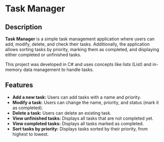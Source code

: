 # Task Manager

## Description

**Task Manager** is a simple task management application where users can add, modify, delete, and check their tasks. Additionally, the application allows sorting tasks by priority, marking them as completed, and displaying either completed or unfinished tasks.

This project was developed in C# and uses concepts like lists (List) and in-memory data management to handle tasks.

## Features

- **Add a new task:** Users can add tasks with a name and priority.
- **Modify a task:** Users can change the name, priority, and status (mark it as completed).
- **Delete a task:** Users can delete an existing task.
- **View unfinished tasks:** Displays all tasks that are not completed yet.
- **View completed tasks:** Displays all tasks marked as completed.
- **Sort tasks by priority:** Displays tasks sorted by their priority, from highest to lowest.
